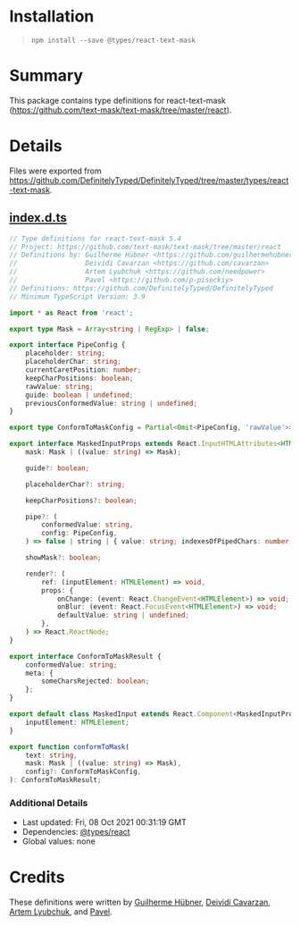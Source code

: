 # Installation
> `npm install --save @types/react-text-mask`

# Summary
This package contains type definitions for react-text-mask (https://github.com/text-mask/text-mask/tree/master/react).

# Details
Files were exported from https://github.com/DefinitelyTyped/DefinitelyTyped/tree/master/types/react-text-mask.
## [index.d.ts](https://github.com/DefinitelyTyped/DefinitelyTyped/tree/master/types/react-text-mask/index.d.ts)
````ts
// Type definitions for react-text-mask 5.4
// Project: https://github.com/text-mask/text-mask/tree/master/react
// Definitions by: Guilherme Hübner <https://github.com/guilhermehubner>
//                 Deividi Cavarzan <https://github.com/cavarzan>
//                 Artem Lyubchuk <https://github.com/needpower>
//                 Pavel <https://github.com/p-piseckiy>
// Definitions: https://github.com/DefinitelyTyped/DefinitelyTyped
// Minimum TypeScript Version: 3.9

import * as React from 'react';

export type Mask = Array<string | RegExp> | false;

export interface PipeConfig {
    placeholder: string;
    placeholderChar: string;
    currentCaretPosition: number;
    keepCharPositions: boolean;
    rawValue: string;
    guide: boolean | undefined;
    previousConformedValue: string | undefined;
}

export type ConformToMaskConfig = Partial<Omit<PipeConfig, 'rawValue'>>;

export interface MaskedInputProps extends React.InputHTMLAttributes<HTMLInputElement> {
    mask: Mask | ((value: string) => Mask);

    guide?: boolean;

    placeholderChar?: string;

    keepCharPositions?: boolean;

    pipe?: (
        conformedValue: string,
        config: PipeConfig,
    ) => false | string | { value: string; indexesOfPipedChars: number[] };

    showMask?: boolean;

    render?: (
        ref: (inputElement: HTMLElement) => void,
        props: {
            onChange: (event: React.ChangeEvent<HTMLElement>) => void;
            onBlur: (event: React.FocusEvent<HTMLElement>) => void;
            defaultValue: string | undefined;
        },
    ) => React.ReactNode;
}

export interface ConformToMaskResult {
    conformedValue: string;
    meta: {
        someCharsRejected: boolean;
    };
}

export default class MaskedInput extends React.Component<MaskedInputProps, any> {
    inputElement: HTMLElement;
}

export function conformToMask(
    text: string,
    mask: Mask | ((value: string) => Mask),
    config?: ConformToMaskConfig,
): ConformToMaskResult;

````

### Additional Details
 * Last updated: Fri, 08 Oct 2021 00:31:19 GMT
 * Dependencies: [@types/react](https://npmjs.com/package/@types/react)
 * Global values: none

# Credits
These definitions were written by [Guilherme Hübner](https://github.com/guilhermehubner), [Deividi Cavarzan](https://github.com/cavarzan), [Artem Lyubchuk](https://github.com/needpower), and [Pavel](https://github.com/p-piseckiy).
